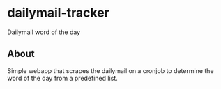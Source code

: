 # dailymail-tracker
Dailymail word of the day

## About

Simple webapp that scrapes the dailymail on a cronjob to determine the word of the day from a predefined list.
